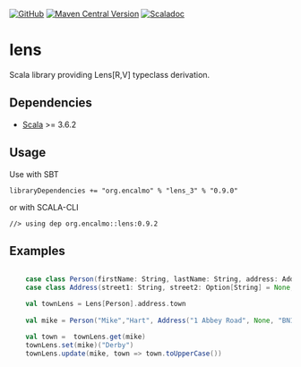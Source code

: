 <a href="https://github.com/encalmo/lens">![GitHub](https://img.shields.io/badge/github-%23121011.svg?style=for-the-badge&logo=github&logoColor=white)</a> <a href="https://central.sonatype.com/artifact/org.encalmo/lens_3" target="_blank">![Maven Central Version](https://img.shields.io/maven-central/v/org.encalmo/lens_3?style=for-the-badge)</a> <a href="https://encalmo.github.io/lens/scaladoc/org/encalmo/lens.html" target="_blank"><img alt="Scaladoc" src="https://img.shields.io/badge/docs-scaladoc-red?style=for-the-badge"></a>

# lens

Scala library providing Lens[R,V] typeclass derivation.

## Dependencies

   - [Scala](https://www.scala-lang.org/) >= 3.6.2

## Usage

Use with SBT

    libraryDependencies += "org.encalmo" % "lens_3" % "0.9.0"

or with SCALA-CLI

    //> using dep org.encalmo::lens:0.9.2

## Examples

```scala

    case class Person(firstName: String, lastName: String, address: Address)
    case class Address(street1: String, street2: Option[String] = None, postcode: String, town: String, country: String)

    val townLens = Lens[Person].address.town
    
    val mike = Person("Mike","Hart", Address("1 Abbey Road", None, "BN15 KJ", "Exeter", "United Kingdom"))

    val town =  townLens.get(mike)
    townLens.set(mike)("Derby")
    townLens.update(mike, town => town.toUpperCase())

```
